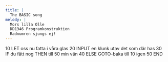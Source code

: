 ```yaml
---
title: |
  The BASIC song
melody: |
  Mors lilla Olle
  DD1346 Programkonstruktion
  Radnumren sjungs ej!
---
```

10 LET oss nu fatta i våra glas
20 INPUT en klunk utav det som där has
30 IF du fått nog THEN till 50 min vän
40 ELSE GOTO-baka till 10 igen
50 END